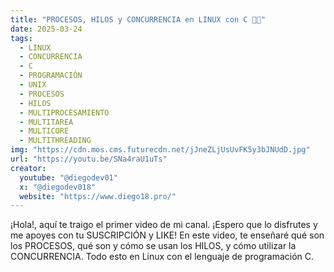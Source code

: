 ```yaml
---
title: "PROCESOS, HILOS y CONCURRENCIA en LINUX con C 🐧🧵"
date: 2025-03-24
tags:
  - LINUX
  - CONCURRENCIA
  - C
  - PROGRAMACIÓN
  - UNIX
  - PROCESOS
  - HILOS
  - MULTIPROCESAMIENTO
  - MULTITAREA
  - MULTICORE
  - MULTITHREADING
img: "https://cdn.mos.cms.futurecdn.net/jJneZLjUsUvFK5y3bJNUdD.jpg"
url: "https://youtu.be/SNa4raU1uTs"
creator:
  youtube: "@diegodev01"
  x: "@diegodev018"
  website: "https://www.diego18.pro/"
---
```


¡Hola!, aquí te traigo el primer video de mi canal. ¡Espero que lo disfrutes y me apoyes con tu SUSCRIPCIÓN y LIKE!
En este video, te enseñaré qué son los PROCESOS, qué son y cómo se usan los HILOS, y cómo utilizar la CONCURRENCIA. Todo esto en Linux con el lenguaje de programación C.
